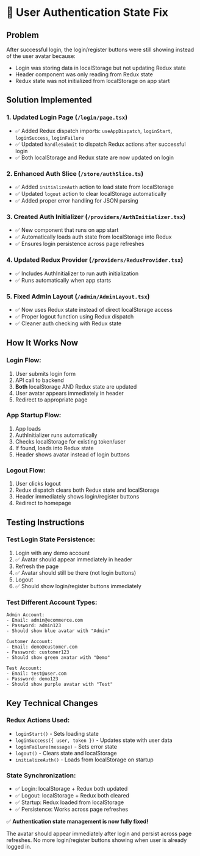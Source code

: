 # 🔧 User Authentication State Fix

## Problem

After successful login, the login/register buttons were still showing instead of the user avatar because:

- Login was storing data in localStorage but not updating Redux state
- Header component was only reading from Redux state
- Redux state was not initialized from localStorage on app start

## Solution Implemented

### 1. Updated Login Page (`/login/page.tsx`)

- ✅ Added Redux dispatch imports: `useAppDispatch`, `loginStart`, `loginSuccess`, `loginFailure`
- ✅ Updated `handleSubmit` to dispatch Redux actions after successful login
- ✅ Both localStorage and Redux state are now updated on login

### 2. Enhanced Auth Slice (`/store/authSlice.ts`)

- ✅ Added `initializeAuth` action to load state from localStorage
- ✅ Updated `logout` action to clear localStorage automatically
- ✅ Added proper error handling for JSON parsing

### 3. Created Auth Initializer (`/providers/AuthInitializer.tsx`)

- ✅ New component that runs on app start
- ✅ Automatically loads auth state from localStorage into Redux
- ✅ Ensures login persistence across page refreshes

### 4. Updated Redux Provider (`/providers/ReduxProvider.tsx`)

- ✅ Includes AuthInitializer to run auth initialization
- ✅ Runs automatically when app starts

### 5. Fixed Admin Layout (`/admin/AdminLayout.tsx`)

- ✅ Now uses Redux state instead of direct localStorage access
- ✅ Proper logout function using Redux dispatch
- ✅ Cleaner auth checking with Redux state

## How It Works Now

### Login Flow:

1. User submits login form
2. API call to backend
3. **Both** localStorage AND Redux state are updated
4. User avatar appears immediately in header
5. Redirect to appropriate page

### App Startup Flow:

1. App loads
2. AuthInitializer runs automatically
3. Checks localStorage for existing token/user
4. If found, loads into Redux state
5. Header shows avatar instead of login buttons

### Logout Flow:

1. User clicks logout
2. Redux dispatch clears both Redux state and localStorage
3. Header immediately shows login/register buttons
4. Redirect to homepage

## Testing Instructions

### Test Login State Persistence:

1. Login with any demo account
2. ✅ Avatar should appear immediately in header
3. Refresh the page
4. ✅ Avatar should still be there (not login buttons)
5. Logout
6. ✅ Should show login/register buttons immediately

### Test Different Account Types:

```
Admin Account:
- Email: admin@ecommerce.com
- Password: admin123
- Should show blue avatar with "Admin"

Customer Account:
- Email: demo@customer.com
- Password: customer123
- Should show green avatar with "Demo"

Test Account:
- Email: test@user.com
- Password: demo123
- Should show purple avatar with "Test"
```

## Key Technical Changes

### Redux Actions Used:

- `loginStart()` - Sets loading state
- `loginSuccess({ user, token })` - Updates state with user data
- `loginFailure(message)` - Sets error state
- `logout()` - Clears state and localStorage
- `initializeAuth()` - Loads from localStorage on startup

### State Synchronization:

- ✅ Login: localStorage + Redux both updated
- ✅ Logout: localStorage + Redux both cleared
- ✅ Startup: Redux loaded from localStorage
- ✅ Persistence: Works across page refreshes

✅ **Authentication state management is now fully fixed!**

The avatar should appear immediately after login and persist across page refreshes. No more login/register buttons showing when user is already logged in.
